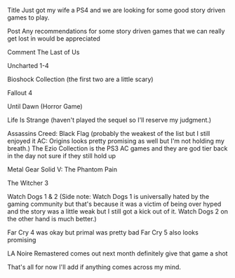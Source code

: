 Title
Just got my wife a PS4 and we are looking for some good story driven games to play.

Post
Any recommendations for some story driven games that we can really get lost in would be appreciated

Comment
The Last of Us

Uncharted 1-4

Bioshock Collection (the first two are a little scary)

Fallout 4

Until Dawn (Horror Game) 

Life Is Strange (haven't played the sequel so I'll reserve my judgment.)

Assassins Creed: Black Flag (probably the weakest of the list but I still enjoyed it AC: Origins looks pretty promising as well but I'm not holding my breath.)
The Ezio Collection is the PS3 AC games and they are god tier back in the day not sure if they still hold up

Metal Gear Solid V: The Phantom Pain

The Witcher 3

Watch Dogs 1 & 2 (Side note: Watch Dogs 1 is universally hated by the gaming community but that's because it was a victim of being over hyped and the story was a little weak but I still got a kick out of it. Watch Dogs 2 on the other hand is much better.)

Far Cry 4 was okay but primal was pretty bad Far Cry 5 also looks promising

LA Noire Remastered comes out next month definitely give that game a shot

That's all for now I'll add if anything comes across my mind.

